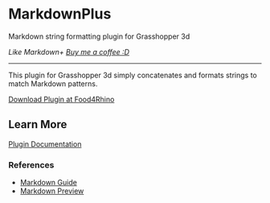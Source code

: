 # MarkdownPlus
Markdown string formatting plugin for Grasshopper 3d

_Like Markdown+ [Buy me a coffee :D](http://www.buymeacoffee.com/davidmans)_

---

This plugin for Grasshopper 3d simply concatenates and formats strings to match Markdown patterns.

[Download Plugin at Food4Rhino](https://www.food4rhino.com/en/app/markdown)


## Learn More

[Plugin Documentation](https://interopxyz.gitbook.io/markdownplus/)

### References
 - [Markdown Guide](https://www.markdownguide.org/)
 - [Markdown Preview](https://markdownlivepreview.com/)
